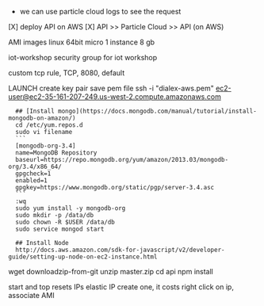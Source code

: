 - we can use particle cloud logs to see the request

[X] deploy API on AWS
[X] API >> Particle Cloud >> API (on AWS)

AMI images
linux 64bit
micro
1 instance
8 gb

iot-workshop
security group for iot workshop

custom tcp rule, TCP, 8080, default

LAUNCH
create key pair
save pem file
ssh -i "dialex-aws.pem" ec2-user@ec2-35-161-207-249.us-west-2.compute.amazonaws.com

      ## [Install mongo](https://docs.mongodb.com/manual/tutorial/install-mongodb-on-amazon/)
      cd /etc/yum.repos.d
      sudo vi filename
      ```
      [mongodb-org-3.4]
      name=MongoDB Repository
      baseurl=https://repo.mongodb.org/yum/amazon/2013.03/mongodb-org/3.4/x86_64/
      gpgcheck=1
      enabled=1
      gpgkey=https://www.mongodb.org/static/pgp/server-3.4.asc
      ```
      :wq
      sudo yum install -y mongodb-org
      sudo mkdir -p /data/db
      sudo chown -R $USER /data/db
      sudo service mongod start

      ## Install Node
      http://docs.aws.amazon.com/sdk-for-javascript/v2/developer-guide/setting-up-node-on-ec2-instance.html

wget downloadzip-from-git
unzip master.zip
cd api
npm install

start and top resets IPs
elastic IP
create one, it costs
right click on ip, associate AMI
